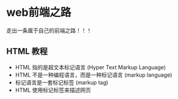 # web前端之路
走出一条属于自己的前端之路！！！

## HTML 教程
 - HTML 指的是超文本标记语言 (Hyper Text Markup Language)
 - HTML 不是一种编程语言，而是一种标记语言 (markup language)
 - 标记语言是一套标记标签 (markup tag)
 - HTML 使用标记标签来描述网页
